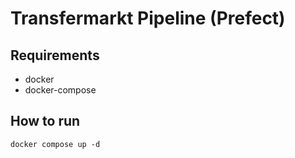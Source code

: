 # Transfermarkt Pipeline (Prefect)

## Requirements

- docker
- docker-compose

## How to run

```
docker compose up -d
```
